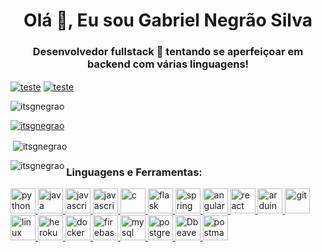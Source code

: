 <h1 align="center">Olá 👋, Eu sou Gabriel Negrão Silva</h1>

<h3 align="center">Desenvolvedor fullstack 🤕 tentando se aperfeiçoar em backend com várias linguagens! </h3>

<p align="left">
<a href="https://linkedin.com/in/itsgnegrao" target="blank"><img align="center" src="https://img.shields.io/badge/linkedin-%230077B5.svg?&style=for-the-badge&logo=linkedin&logoColor=white" alt="teste" /></a>
<a href="https://instagram.com/itsg_negrao" target="blank"><img align="center" src="https://img.shields.io/badge/instagram-%23E4405F.svg?&style=for-the-badge&logo=instagram&logoColor=white" alt="teste" /></a>
</p>
<img src="https://komarev.com/ghpvc/?username=itsgnegrao&label=Profile%20views&color=0e75b6&style=flat-square" alt="itsgnegrao" />

<p align="left"> </p>

<p align="left"> <a href="https://github.com/ryo-ma/github-profile-trophy"><img src="https://github-profile-trophy.vercel.app/?username=itsgnegrao" alt="itsgnegrao" /></a> </p>

<p>&nbsp;<img align="center" src="https://github-readme-stats.vercel.app/api?username=itsgnegrao&show_icons=true&locale=en" alt="itsgnegrao" /></p>

<p><img align="left" src="https://github-readme-stats.vercel.app/api/top-langs?username=itsgnegrao&show_icons=true&locale=en&layout=compact" alt="itsgnegrao" /></p>


<h3 align="left">Linguagens e Ferramentas:</h3>
<p > 
<a href="https://www.python.org" target="_blank"> <img src="https://www.vectorlogo.zone/logos/python/python-icon.svg" alt="python" width="40" height="40"/> </a> 
<a href="https://www.java.com" target="_blank"> <img src="https://www.vectorlogo.zone/logos/java/java-icon.svg" alt="java" width="40" height="40"/> </a> 
<a href="https://developer.mozilla.org/en-US/docs/Web/JavaScript" target="_blank"> <img src="https://www.vectorlogo.zone/logos/javascript/javascript-icon.svg" alt="javascript" width="40" height="40"/> </a> 
<a href="https://www.typescriptlang.org/" target="_blank"> <img src="https://www.vectorlogo.zone/logos/typescriptlang/typescriptlang-icon.svg" alt="javascript" width="40" height="40"/> </a> 
<a href="https://www.cprogramming.com/" target="_blank"> <img src="https://toppng.com/uploads/preview/c-programming-icon-c-programming-language-logo-11562945679duaxtn3yq0.png" alt="c" width="40" height="40"/> </a> 
<a href="https://flask.palletsprojects.com/" target="_blank"> <img src="https://www.vectorlogo.zone/logos/pocoo_flask/pocoo_flask-icon.svg" alt="flask" width="40" height="40"/> </a>
<a href="https://spring.io/" target="_blank"> <img src="https://www.vectorlogo.zone/logos/springio/springio-icon.svg" alt="spring" width="40" height="40"/> </a>
<a href="https://angular.io/" target="_blank"> <img src="https://www.vectorlogo.zone/logos/angular/angular-icon.svg" alt="angular" width="40" height="40"/> </a> 
<a href="https://reactjs.org/" target="_blank"> <img src="https://www.vectorlogo.zone/logos/reactjs/reactjs-icon.svg" alt="react" width="40" height="40"/> </a> 
<a href="https://www.arduino.cc/" target="_blank"> <img src="https://cdn.worldvectorlogo.com/logos/arduino-1.svg" alt="arduino" width="40" height="40"/> </a> 
<a href="https://git-scm.com/" target="_blank"> <img src="https://www.vectorlogo.zone/logos/git-scm/git-scm-icon.svg" alt="git" width="40" height="40"/> </a> 
<a href="https://www.linux.org/" target="_blank"> <img src="https://www.vectorlogo.zone/logos/linux/linux-icon.svg" alt="linux" width="40" height="40"/> </a> 
<a href="https://heroku.com" target="_blank"> <img src="https://www.vectorlogo.zone/logos/heroku/heroku-icon.svg" alt="heroku" width="40" height="40"/> </a> 
<a href="https://www.docker.com/" target="_blank"> <img src="https://www.vectorlogo.zone/logos/docker/docker-icon.svg" alt="docker" width="40" height="40"/> </a> 
<a href="https://firebase.google.com/" target="_blank"> <img src="https://www.vectorlogo.zone/logos/firebase/firebase-icon.svg" alt="firebase" width="40" height="40"/> </a> 
<a href="https://www.mysql.com/" target="_blank"> <img src="https://www.vectorlogo.zone/logos/mysql/mysql-icon.svg" alt="mysql" width="40" height="40"/> </a> 
<a href="https://www.postgresql.org" target="_blank"> <img src="https://www.vectorlogo.zone/logos/postgresql/postgresql-icon.svg" alt="postgresql" width="40" height="40"/> </a> 
<a href="https://dbeaver.com/" target="_blank"> <img src="https://upload.wikimedia.org/wikipedia/commons/thumb/b/b5/DBeaver_logo.svg/1024px-DBeaver_logo.svg.png?20210313151619" alt="Dbeaver" width="40" height="40"/> </a> 
<a href="https://postman.com" target="_blank"> <img src="https://www.vectorlogo.zone/logos/getpostman/getpostman-icon.svg" alt="postman" width="40" height="40"/> </a> 
  
  
</p>

